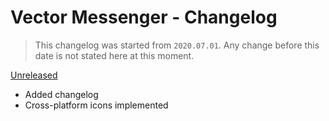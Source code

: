# **Vector Messenger** - Changelog
> This changelog was started from `2020.07.01`. Any change before this date is not stated here at this moment.

[Unreleased](https://github.com/maximilionus/VectorMessenger)
- Added changelog
- Cross-platform icons implemented